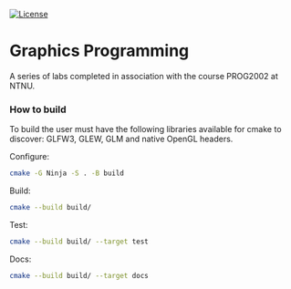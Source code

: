 [![License](https://img.shields.io/badge/license-MIT-blue.svg)](https://opensource.org/licenses/MIT)

# Graphics Programming

A series of labs completed in association with the course PROG2002 at NTNU.

### How to build

To build the user must have the following libraries available for cmake to discover: GLFW3, GLEW, GLM and native OpenGL headers.

Configure:
```bash
cmake -G Ninja -S . -B build
```

Build:
```bash
cmake --build build/
```

Test:
```bash
cmake --build build/ --target test
```

Docs:
```bash
cmake --build build/ --target docs
```

